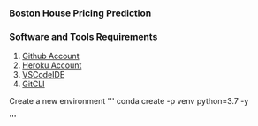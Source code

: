 ### Boston House Pricing Prediction

### Software and Tools Requirements
1. [Github Account](https://github.com)
2. [Heroku Account](https://heroku.com)
3. [VSCodeIDE](https://code.visualstudio.com/)
4. [GitCLI](https://git-scm.com/book/en/v2/Getting-Started-The-Command-Line)

Create a new environment
'''
conda create -p venv python=3.7 -y

'''


